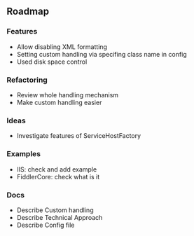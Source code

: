## Roadmap ##

### Features ###
* Allow disabling XML formatting
* Setting custom handling via specifing class name in config
* Used disk space control


### Refactoring ###
* Review whole handling mechanism
* Make custom handling easier


### Ideas ###
* Investigate features of ServiceHostFactory


### Examples ###
* IIS: check and add example
* FiddlerCore: check what is it


### Docs ###
* Describe Custom handling
* Describe Technical Approach
* Describe Config file
